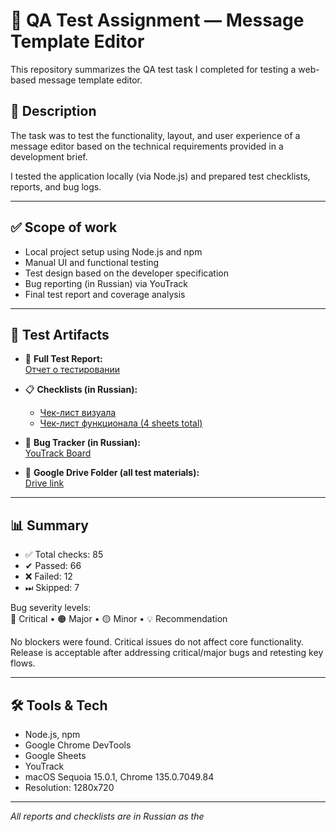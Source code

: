 # 🧪 QA Test Assignment — Message Template Editor

This repository summarizes the QA test task I completed for testing a web-based message template editor.

## 📝 Description

The task was to test the functionality, layout, and user experience of a message editor based on the technical requirements provided in a development brief.

I tested the application locally (via Node.js) and prepared test checklists, reports, and bug logs.

---

## ✅ Scope of work

- Local project setup using Node.js and npm  
- Manual UI and functional testing  
- Test design based on the developer specification  
- Bug reporting (in Russian) via YouTrack  
- Final test report and coverage analysis

---

## 📁 Test Artifacts

- 🧾 **Full Test Report:**  
  [Отчет о тестировании](https://docs.google.com/document/d/1-lmBqiAoxqm3NgtzJ6T1mlFsbN79Ze0PWP8UdxArh8Q/edit?tab=t.0)

- 📋 **Checklists (in Russian):**  
  - [Чек-лист визуала](https://docs.google.com/spreadsheets/d/1-my7olV2M8yzAMMTY2qkadfEV9chrU9uWjudMdfpHY8/edit?gid=0#gid=0)  
  - [Чек-лист функционала (4 sheets total)](https://docs.google.com/spreadsheets/d/1uGH-z7Ny9k9Jctb1yw1fDfRjkEGgr_IEzU5m7PvUGFg/edit?gid=0#gid=0)

- 📌 **Bug Tracker (in Russian):**  
  [YouTrack Board](https://alinka.youtrack.cloud/issues/MTE)

- 📂 **Google Drive Folder (all test materials):**  
  [Drive link](https://drive.google.com/drive/u/0/folders/1CZr-QtG41PGsy2wMM_9LcP0u3whw46tu)

---

## 📊 Summary

- ✅ Total checks: 85  
- ✔ Passed: 66  
- ❌ Failed: 12  
- ⏭ Skipped: 7

Bug severity levels:  
🔴 Critical • 🟠 Major • 🟡 Minor • 💡 Recommendation

No blockers were found. Critical issues do not affect core functionality.  
Release is acceptable after addressing critical/major bugs and retesting key flows.

---

## 🛠 Tools & Tech

- Node.js, npm  
- Google Chrome DevTools  
- Google Sheets  
- YouTrack  
- macOS Sequoia 15.0.1, Chrome 135.0.7049.84  
- Resolution: 1280x720

---

*All reports and checklists are in Russian as the*
